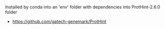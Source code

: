Installed by conda into an 'env' folder with dependencies into ProtHint-2.6.0 folder
- https://github.com/gatech-genemark/ProtHint

